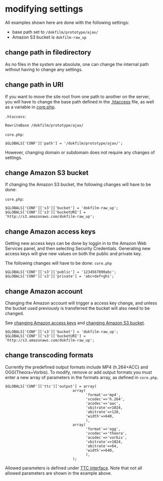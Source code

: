# modifying settings #

All examples shown here are done with the following settings:

  * base path set to `/dokfilm/prototype/ajax/`
  * Amazon S3 bucket is `dokfilm-raw_up`

## change path in filedirectory ##

As no files in the system are absolute, one can change the internal path without having to change any settings.

## change path in URI ##

If you want to move the site root from one path to another on the server, you will have to change the base path defined in the [.htaccess](webFilestructure#.htaccess.md) file, as well as a variable in [core.php](webFilestructure#core.php.md).

`.htaccess`:
```
RewriteBase /dokfilm/prototype/ajax/
```

`core.php`:
```
$GLOBALS['CONF']['path'] = '/dokfilm/prototype/ajax/';
```

However, changing domain or subdomain does not require any changes of settings.

## change Amazon S3 bucket ##

If changing the Amazon S3 bucket, the following changes will have to be done:

`core.php`:
```
$GLOBALS['CONF']['s3']['bucket'] = 'dokfilm-raw_up';
$GLOBALS['CONF']['s3']['bucketURI'] = 'http://s3.amazonaws.com/dokfilm-raw_up';
```

## change Amazon access keys ##

Getting new access keys can be done by loggin in to the Amazon Web Services panel, and then selecting Security Credentials. Generating new access keys will give new values on both the public and private key.

The following changes will have to be done:
`core.php`
```
$GLOBALS['CONF']['s3']['public'] = '1234567890abc';
$GLOBALS['CONF']['s3']['private'] = 'abc+def+ghi';
```

## change Amazon account ##

Changing the Amazon account will trigger a access key change, and unless the bucket used previously is transferred the bucket will also need to be changed.

See [changing Amazon access keys](webSettings#change_Amazon_access_keys.md) and [changing Amazon S3 bucket](webSettings#change_Amazon_S3_bucket.md).

```
$GLOBALS['CONF']['s3']['bucket'] = 'dokfilm-raw_up';
$GLOBALS['CONF']['s3']['bucketURI'] = 'http://s3.amazonaws.com/dokfilm-raw_up';
```

## change transcoding formats ##

Currently the predefined output formats include MP4 (h.264+ACC) and OGG(Theora+Vorbis). To modify, remove or add output formats you must enter a new array of parameters in the formats array, as defined in `core.php`.

```
$GLOBALS['CONF']['ttc']['output'] = array(
                               array(
                                     'format'=>'mp4',
                                     'vcodec'=>'h.264',
                                     'acodec'=>'aac',
                                     'vbitrate'=>1024,
                                     'abitrate'=>128,
                                     'width'=>640,
                                     ),
                               array(
                                     'format'=>'ogg',
                                     'vcodec'=>'theora',
                                     'acodec'=>'vorbis',
                                     'vbitrate'=>1024,
                                     'abitrate'=>64,
                                     'width'=>640,
                                     ),
                               );
```

Allowed parameters is defined under [TTC interface](TTC#Add_one_job.md). Note that not all allowed parameters are shown in the example above.